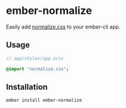 # ember-normalize

Easily add [normalize.css][normalize] to your ember-cli app.

## Usage

```sass
// app/styles/app.scss

@import "normalize.css";
```

## Installation

```no-highlight
ember install ember-normalize
```

[bower]: http://bower.io "bower"
[normalize]: https://github.com/necolas/normalize.css/ "normalize.css"
